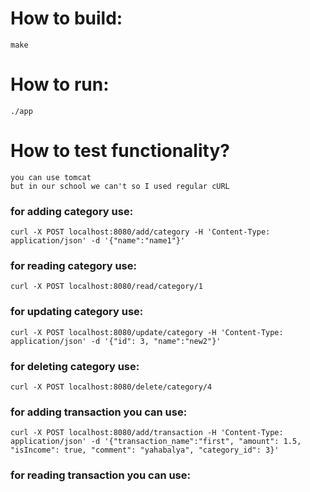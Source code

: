 # How to build:
    make

# How to run:
    ./app

# How to test functionality?
    you can use tomcat
    but in our school we can't so I used regular cURL
### for adding category use:
    curl -X POST localhost:8080/add/category -H 'Content-Type: application/json' -d '{"name":"name1"}'
### for reading category use:
    curl -X POST localhost:8080/read/category/1
### for updating category use: 
    curl -X POST localhost:8080/update/category -H 'Content-Type: application/json' -d '{"id": 3, "name":"new2"}'
### for deleting category use:
    curl -X POST localhost:8080/delete/category/4

### for adding transaction you can use:
    curl -X POST localhost:8080/add/transaction -H 'Content-Type: application/json' -d '{"transaction_name":"first", "amount": 1.5, "isIncome": true, "comment": "yahabalya", "category_id": 3}'
### for reading transaction you can use:
    